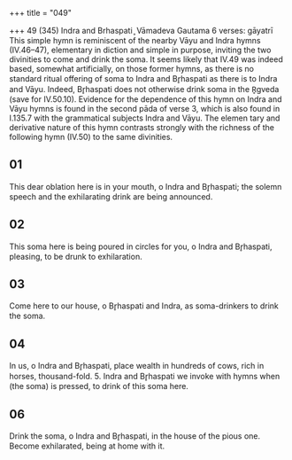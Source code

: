 +++
title = "049"

+++
49 (345)
Indra and Brhaspati ̥
Vāmadeva Gautama
6 verses: gāyatrī
This simple hymn is reminiscent of the nearby Vāyu and Indra hymns (IV.46–47),  elementary in diction and simple in purpose, inviting the two divinities to come and  drink the soma. It seems likely that IV.49 was indeed based, somewhat artificially,  on those former hymns, as there is no standard ritual offering of soma to Indra  and Br̥haspati as there is to Indra and Vāyu. Indeed, Br̥haspati does not otherwise  drink soma in the R̥gveda (save for IV.50.10). Evidence for the dependence of this  hymn on Indra and Vāyu hymns is found in the second pāda of verse 3, which is  also found in I.135.7 with the grammatical subjects Indra and Vāyu. The elemen tary and derivative nature of this hymn contrasts strongly with the richness of the  following hymn (IV.50) to the same divinities.
## 01
This dear oblation here is in your mouth, o Indra and Br̥haspati;
the solemn speech and the exhilarating drink are being announced.
## 02
This soma here is being poured in circles for you, o Indra and Br̥haspati, pleasing, to be drunk to exhilaration.
## 03
Come here to our house, o Br̥haspati and Indra,
as soma-drinkers to drink the soma.
## 04
In us, o Indra and Br̥haspati, place wealth in hundreds of cows,
rich in horses, thousand-fold. 5. Indra and Br̥haspati we invoke with hymns when (the soma) is pressed, to drink of this soma here.
## 06
Drink the soma, o Indra and Br̥haspati, in the house of the pious one. Become exhilarated, being at home with it.